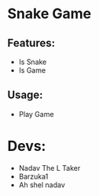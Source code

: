 # Snake Game

## Features:
- Is Snake
- Is Game

## Usage:
- Play Game

# Devs:
- Nadav The L Taker
- Barzuka1 
- Ah shel nadav
